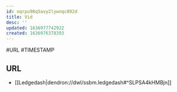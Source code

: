 ```yaml
---
id: oqrpu98q5avy2lywnqc892d
title: Vid
desc: ''
updated: 1636977742922
created: 1636976378393
---
```


#URL
#TIMESTAMP

## URL
- [[Ledgedash|dendron://dwl/ssbm.ledgedash#^SLPSA4kHMBjn]]